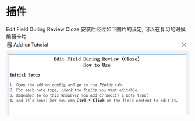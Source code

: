 # 插件

Edit Field During Review Cloze
安装后经过如下图片的设定, 可以在复习的时候编辑卡片
![](assets/add-on/image-20210805180042986.png)

